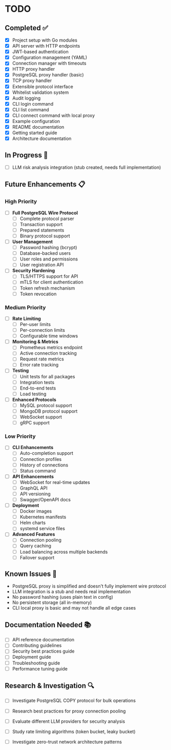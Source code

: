 # TODO

## Completed ✅

- [x] Project setup with Go modules
- [x] API server with HTTP endpoints
- [x] JWT-based authentication
- [x] Configuration management (YAML)
- [x] Connection manager with timeouts
- [x] HTTP proxy handler
- [x] PostgreSQL proxy handler (basic)
- [x] TCP proxy handler
- [x] Extensible protocol interface
- [x] Whitelist validation system
- [x] Audit logging
- [x] CLI login command
- [x] CLI list command
- [x] CLI connect command with local proxy
- [x] Example configuration
- [x] README documentation
- [x] Getting started guide
- [x] Architecture documentation

## In Progress 🚧

- [ ] LLM risk analysis integration (stub created, needs full implementation)

## Future Enhancements 📋

### High Priority

- [ ] **Full PostgreSQL Wire Protocol**
  - [ ] Complete protocol parser
  - [ ] Transaction support
  - [ ] Prepared statements
  - [ ] Binary protocol support

- [ ] **User Management**
  - [ ] Password hashing (bcrypt)
  - [ ] Database-backed users
  - [ ] User roles and permissions
  - [ ] User registration API

- [ ] **Security Hardening**
  - [ ] TLS/HTTPS support for API
  - [ ] mTLS for client authentication
  - [ ] Token refresh mechanism
  - [ ] Token revocation

### Medium Priority

- [ ] **Rate Limiting**
  - [ ] Per-user limits
  - [ ] Per-connection limits
  - [ ] Configurable time windows

- [ ] **Monitoring & Metrics**
  - [ ] Prometheus metrics endpoint
  - [ ] Active connection tracking
  - [ ] Request rate metrics
  - [ ] Error rate tracking

- [ ] **Testing**
  - [ ] Unit tests for all packages
  - [ ] Integration tests
  - [ ] End-to-end tests
  - [ ] Load testing

- [ ] **Enhanced Protocols**
  - [ ] MySQL protocol support
  - [ ] MongoDB protocol support
  - [ ] WebSocket support
  - [ ] gRPC support

### Low Priority

- [ ] **CLI Enhancements**
  - [ ] Auto-completion support
  - [ ] Connection profiles
  - [ ] History of connections
  - [ ] Status command

- [ ] **API Enhancements**
  - [ ] WebSocket for real-time updates
  - [ ] GraphQL API
  - [ ] API versioning
  - [ ] Swagger/OpenAPI docs

- [ ] **Deployment**
  - [ ] Docker images
  - [ ] Kubernetes manifests
  - [ ] Helm charts
  - [ ] systemd service files

- [ ] **Advanced Features**
  - [ ] Connection pooling
  - [ ] Query caching
  - [ ] Load balancing across multiple backends
  - [ ] Failover support

## Known Issues 🐛

- PostgreSQL proxy is simplified and doesn't fully implement wire protocol
- LLM integration is a stub and needs real implementation
- No password hashing (uses plain text in config)
- No persistent storage (all in-memory)
- CLI local proxy is basic and may not handle all edge cases

## Documentation Needed 📚

- [ ] API reference documentation
- [ ] Contributing guidelines
- [ ] Security best practices guide
- [ ] Deployment guide
- [ ] Troubleshooting guide
- [ ] Performance tuning guide

## Research & Investigation 🔍

- [ ] Investigate PostgreSQL COPY protocol for bulk operations
- [ ] Research best practices for proxy connection pooling
- [ ] Evaluate different LLM providers for security analysis
- [ ] Study rate limiting algorithms (token bucket, leaky bucket)
- [ ] Investigate zero-trust network architecture patterns


